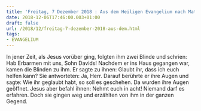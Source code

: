 ```yaml
---
title: 'Freitag, 7 Dezember 2018 : Aus dem Heiligen Evangelium nach Matthäus - Mt 9,27-31.'
date: 2018-12-06T17:46:00.003+01:00
draft: false
url: /2018/12/freitag-7-dezember-2018-aus-dem.html
tags: 
- EVANGELIUM
---
```


In jener Zeit, als Jesus vorüber ging, folgten ihm zwei Blinde und schrien: Hab Erbarmen mit uns, Sohn Davids! Nachdem er ins Haus gegangen war, kamen die Blinden zu ihm. Er sagte zu ihnen: Glaubt ihr, dass ich euch helfen kann? Sie antworteten: Ja, Herr. Darauf berührte er ihre Augen und sagte: Wie ihr geglaubt habt, so soll es geschehen. Da wurden ihre Augen geöffnet. Jesus aber befahl ihnen: Nehmt euch in acht! Niemand darf es erfahren. Doch sie gingen weg und erzählten von ihm in der ganzen Gegend.